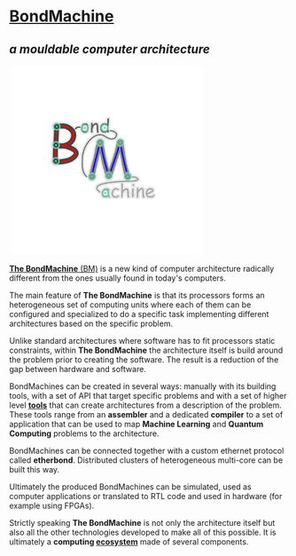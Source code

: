 # [BondMachine](https://www.bondmachine.it)

## ***a mouldable computer architecture***

![BondMachine Logo](logob.png)

[**The BondMachine** (BM)](https://www.bondmachine.it) is a new kind of computer architecture radically different from the ones usually found in today's computers.  

The main feature of **The BondMachine** is that its processors forms an heterogeneous set of computing units where each of them can be configured and specialized to do a specific task implementing different architectures based on the specific problem.

Unlike standard architectures where software has to fit processors static constraints, within **The BondMachine** the architecture itself is build around the problem prior to creating the software. The result is a reduction of the gap between hardware and software. 

BondMachines can be created in several ways: manually with its building tools, with a set of API that target specific problems and with a set of higher level [**tools**](https://www.bondmachine.it/intro/tools) that can create architectures from a description of the problem. These tools range from an **assembler** and a dedicated **compiler** to a set of application that can be used to map **Machine Learning** and **Quantum Computing** problems to the architecture.

BondMachines can be connected together with a custom ethernet protocol called **etherbond**. Distributed clusters of heterogeneous multi-core can be built this way.

Ultimately the produced BondMachines can be simulated, used as computer applications or translated to RTL code and used in hardware (for example using FPGAs).

Strictly speaking **The BondMachine** is not only the architecture itself but also all the other technologies developed to make all of this possible. It is ultimately a **computing [ecosystem](https://www.bondmachine.it/intro/ecosystem)** made of several components.
